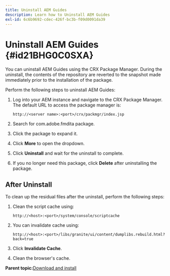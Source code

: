 ```yaml
---
title: Uninstall AEM Guides
description: Learn how to Uninstall AEM Guides
exl-id: 6c6b9692-cdec-426f-bc3b-f09d0091da39
---
```

# Uninstall AEM Guides {#id21BHG0C0SXA}

You can uninstall AEM Guides using the CRX Package Manager. During the uninstall, the contents of the repository are reverted to the snapshot made immediately prior to the installation of the package.

Perform the following steps to uninstall AEM Guides:

1.  Log into your AEM instance and navigate to the CRX Package Manager. The default URL to access the package manager is:

    ```http
    http://<server name>:<port>/crx/packmgr/index.jsp
    ```

1.  Search for com.adobe.fmdita package.
1.  Click the package to expand it.
1.  Click **More** to open the dropdown.
1.  Click **Uninstall** and wait for the uninstall to complete.
1.  If you no longer need this package, click **Delete** after uninstalling the package.

## After Uninstall 

To clean up the residual files after the uninstall, perform the following steps:

1.  Clean the script cache using:

    ```http
    http://<host>:<port>/system/console/scriptcache
    ```

1.  You can invalidate cache using:

    ```http
    http://<host>:<port>/libs/granite/ui/content/dumplibs.rebuild.html?back=true
    ```

1.  Click **Invalidate Cache**.
1.  Clean the browser's cache.

**Parent topic:**[Download and install](download-install.md)
